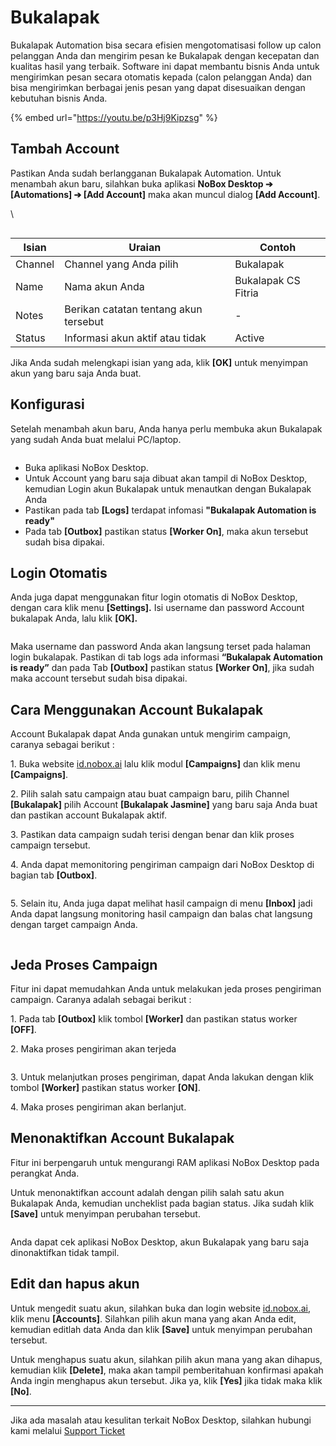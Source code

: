 # Bukalapak

Bukalapak Automation bisa secara efisien mengotomatisasi follow up calon pelanggan Anda dan mengirim pesan ke Bukalapak dengan kecepatan dan kualitas hasil yang terbaik. Software ini dapat membantu bisnis Anda untuk mengirimkan pesan secara otomatis kepada (calon pelanggan Anda) dan bisa mengirimkan berbagai jenis pesan yang dapat disesuaikan dengan kebutuhan bisnis Anda.

{% embed url="https://youtu.be/p3Hj9Kipzsg" %}

## **Tambah Account**

Pastikan Anda sudah berlangganan Bukalapak Automation. Untuk menambah akun baru, silahkan buka aplikasi **NoBox Desktop ➔ \[Automations] ➔ \[Add Account]** maka akan muncul dialog **\[Add Account]**.

\


<figure><img src="../.gitbook/assets/Account Bukalapak.png" alt=""><figcaption></figcaption></figure>

| Isian   | Uraian                                 | Contoh              |
| ------- | -------------------------------------- | ------------------- |
| Channel | Channel yang Anda pilih                | Bukalapak           |
| Name    | Nama akun Anda                         | Bukalapak CS Fitria |
| Notes   | Berikan catatan tentang akun tersebut  | -                   |
| Status  | Informasi akun aktif atau tidak        | Active              |

Jika Anda sudah melengkapi isian yang ada, klik **\[OK]** untuk menyimpan akun yang baru saja Anda buat.

## **Konfigurasi**

Setelah menambah akun baru, Anda hanya perlu membuka akun Bukalapak yang sudah Anda buat melalui PC/laptop.&#x20;

<figure><img src="../.gitbook/assets/Login Bukalapak.png" alt=""><figcaption></figcaption></figure>

* Buka aplikasi NoBox Desktop.
* Untuk Account yang baru saja dibuat akan tampil di NoBox Desktop, kemudian Login akun Bukalapak untuk menautkan dengan Bukalapak Anda
* Pastikan pada tab **\[Logs]** terdapat infomasi **"Bukalapak Automation is ready"**
* Pada tab **\[Outbox]** pastikan status **\[Worker On]**, maka akun tersebut sudah bisa dipakai.

## **Login Otomatis**

Anda juga dapat menggunakan fitur login otomatis di NoBox Desktop, dengan cara klik menu **\[Settings].** Isi username dan password Account bukalapak Anda, lalu klik **\[OK].**

<figure><img src="../.gitbook/assets/Auto Login Bukalapak.png" alt=""><figcaption></figcaption></figure>

Maka username dan password Anda akan langsung terset pada halaman login bukalapak. Pastikan di tab logs ada informasi **“Bukalapak Automation is ready”** dan pada Tab **\[Outbox]** pastikan status **\[Worker On]**, jika sudah maka account tersebut sudah bisa dipakai.

## **Cara Menggunakan Account Bukalapak**

Account Bukalapak dapat Anda gunakan untuk mengirim campaign, caranya sebagai berikut :

1\. Buka website [id.nobox.ai](https://id.nobox.ai/) lalu klik modul **\[Campaigns]** dan klik menu **\[Campaigns]**.

2\. Pilih salah satu campaign atau buat campaign baru, pilih Channel **\[Bukalapak]** pilih Account **\[Bukalapak Jasmine]** yang baru saja Anda buat dan pastikan account Bukalapak aktif.

3\. Pastikan data campaign sudah terisi dengan benar dan klik proses campaign tersebut.

4\. Anda dapat memonitoring pengiriman campaign dari NoBox Desktop di bagian tab **\[Outbox]**.

<figure><img src="../.gitbook/assets/Outbox Bukalapak.png" alt=""><figcaption></figcaption></figure>

5\. Selain itu, Anda juga dapat melihat hasil campaign di menu **\[Inbox]** jadi Anda dapat langsung monitoring hasil campaign dan balas chat langsung dengan target campaign Anda.

<figure><img src="../.gitbook/assets/Inbox Bukalapak.png" alt=""><figcaption></figcaption></figure>

## **Jeda Proses Campaign**

Fitur ini dapat memudahkan Anda untuk melakukan jeda proses pengiriman campaign. Caranya adalah sebagai berikut :

1\. Pada tab **\[Outbox]** klik tombol **\[Worker]** dan pastikan status worker **\[OFF]**.

2\. Maka proses pengiriman akan terjeda

<figure><img src="../.gitbook/assets/Jeda Bukalapak.png" alt=""><figcaption></figcaption></figure>

3\. Untuk melanjutkan proses pengiriman, dapat Anda lakukan dengan klik tombol **\[Worker]** pastikan status worker **\[ON]**.

4\. Maka proses pengiriman akan berlanjut.

## **Menonaktifkan Account Bukalapak**

Fitur ini berpengaruh untuk mengurangi RAM aplikasi NoBox Desktop pada perangkat Anda.

Untuk menonaktifkan account adalah dengan pilih salah satu akun Bukalapak Anda, kemudian uncheklist pada bagian status. Jika sudah klik **\[Save]** untuk menyimpan perubahan tersebut.

<figure><img src="../.gitbook/assets/Nonaktif Bukalapak.png" alt=""><figcaption></figcaption></figure>

Anda dapat cek aplikasi NoBox Desktop, akun Bukalapak yang baru saja dinonaktifkan tidak tampil.

## **Edit dan hapus akun**

Untuk mengedit suatu akun, silahkan buka dan login website [id.nobox.ai](https://id.nobox.ai/),  klik menu **\[Accounts]**. Silahkan pilih akun mana yang akan Anda edit, kemudian editlah data Anda dan klik **\[Save]** untuk menyimpan perubahan tersebut.

Untuk menghapus suatu akun, silahkan pilih akun mana yang akan dihapus, kemudian klik **\[Delete]**, maka akan tampil pemberitahuan konfirmasi apakah Anda ingin menghapus akun tersebut. Jika ya, klik **\[Yes]** jika tidak maka klik **\[No]**.

***

Jika ada masalah atau kesulitan terkait NoBox Desktop, silahkan hubungi kami melalui [Support Ticket](https://crm.nobox.ai/clients/tickets)

